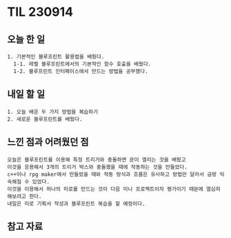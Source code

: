 TIL 230914
======

오늘 한 일
------

	1. 기본적인 블루프린트 활용법을 배웠다.
	  1-1. 레벨 블루프린트에서의 기본적인 함수 호출을 배웠다.
	  1-2. 블루프린트 인터페이스에서 만드는 방법을 공부했다.

내일 할 일
------

	1. 오늘 배운 두 가지 방법을 복습하기
 	2. 새로운 블루프린트를 배웠다.


느낀 점과 어려웠던 점
------
```
오늘은 블루프린트를 이용해 특정 트리거와 충돌하면 문이 열리는 것을 배웠고
이것을 응용해서 3개의 트리거 박스와 충돌했을 때에 작동하는 것을 만들었다.
c++이나 rpg maker에서 만들었을 때와 작동 방식과 흐름은 유사하고 방법만 달라서 금방 익숙해질 수 있었다.
이것을 이용해서 하나의 미로를 만드는 것이 다음 미니 프로젝트이자 평가이기 때문에 열심히 해보려고 한다.
내일은 미로 기획서 작성과 블루프린트 복습을 할 예정이다.

```

참고 자료
------
